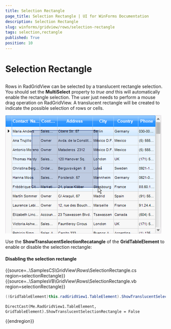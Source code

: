 ```yaml
---
title: Selection Rectangle
page_title: Selection Rectangle | UI for WinForms Documentation
description: Selection Rectangle
slug: winforms/gridview/rows/selection-rectangle
tags: selection,rectangle
published: True
position: 10
---
```


# Selection Rectangle

## 

Rows in RadGridView can be selected by a translucent rectangle selection. You should set the __MultiSelect__ property to *true and* this will automatically enable the rectangle selection. The user just needs to perform a mouse drag operation on RadGridView. A translucent rectangle will be created to indicate the possible selection of rows or cells.

![gridview-rows-selection-rectangle 001](images/gridview-rows-selection-rectangle001.png)



Use the __ShowTranslucentSelectionRecatangle__ of the __GridTableElement__ to enable or disable the selection rectangle:

####  Disabling the selection rectangle 

{{source=..\SamplesCS\GridView\Rows\SelectionRectangle.cs region=selectionRectangle}} 
{{source=..\SamplesVB\GridView\Rows\SelectionRectangle.vb region=selectionRectangle}} 

````C#
((GridTableElement)this.radGridView1.TableElement).ShowTranslucentSelectionRectangle = false;

````
````VB.NET
DirectCast(Me.RadGridView1.TableElement, GridTableElement).ShowTranslucentSelectionRectangle = False

````

{{endregion}}